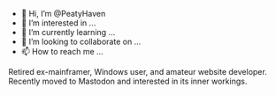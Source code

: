 - 👋 Hi, I’m @PeatyHaven
- 👀 I’m interested in ...
- 🌱 I’m currently learning ...
- 💞️ I’m looking to collaborate on ...
- 📫 How to reach me ...

<!---
PeatyHaven/PeatyHaven is a ✨ special ✨ repository because its `README.md` (this file) appears on your GitHub profile.
You can click the Preview link to take a look at your changes.
--->
Retired ex-mainframer, Windows user, and amateur website developer. Recently moved to Mastodon and interested in its inner workings.

